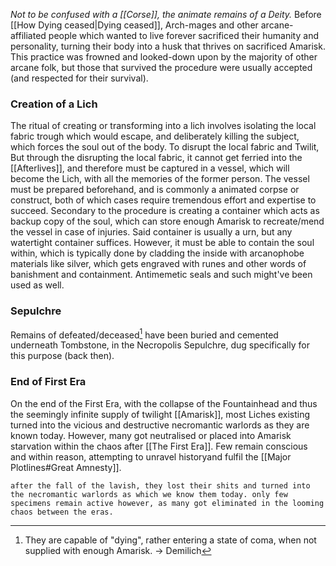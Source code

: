 *Not to be confused with a [[Corse]], the animate remains of a Deity.*
Before [[How Dying ceased|Dying ceased]], Arch-mages and other arcane-affiliated people which wanted to live forever sacrificed their humanity and personality, turning their body into a husk that thrives on sacrificed Amarisk. 
This practice was frowned and looked-down upon by the majority of other arcane folk, but those that survived the procedure were usually accepted (and respected for their survival). 
### Creation of a Lich
The ritual of creating or transforming into a lich involves isolating the local fabric trough which would escape, and deliberately killing the subject, which forces the soul out of the body. 
To disrupt the local fabric and Twilit, 
But through the disrupting the local fabric, it cannot get ferried into the [[Afterlives]], and therefore must be captured in a vessel, which will become the Lich, with all the memories of the former person.
The vessel must be prepared beforehand, and is commonly a animated corpse or construct, both of which cases require tremendous effort and expertise to succeed. 
Secondary to the procedure is creating a container which acts as backup copy of the soul, which can store enough Amarisk to recreate/mend the vessel in case of injuries. Said container is usually a urn, but any watertight container suffices. However, it must be able to contain the soul within, which is typically done by cladding the inside with arcanophobe materials like silver, which gets engraved with runes and other words of banishment and containment. Antimemetic seals and such might've been used as well. 
### Sepulchre
Remains of defeated/deceased[^1] have been buried and cemented underneath Tombstone, in the Necropolis Sepulchre, dug specifically for this purpose (back then). 
### End of First Era
On the end of the First Era, with the collapse of the Fountainhead and thus the seemingly infinite supply of twilight [[Amarisk]], most Liches existing turned into the vicious and destructive necromantic warlords as they are known today. 
However, many got neutralised or placed into Amarisk starvation within the chaos after [[The First Era]]. 
Few remain conscious and within reason, attempting to unravel historyand fulfil the [[Major Plotlines#Great Amnesty]]. 

	after the fall of the lavish, they lost their shits and turned into the necromantic warlords as which we know them today. only few specimens remain active however, as many got eliminated in the looming chaos between the eras. 

[^1]: They are capable of "dying", rather entering a state of coma, when not supplied with enough Amarisk.  → Demilich
